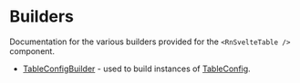 # Builders

Documentation for the various builders provided for the `<RnSvelteTable />` component.

- [TableConfigBuilder](./builders/TableConfigBuilder.md) - used to build instances of [TableConfig](./config/TableConfig.md).
